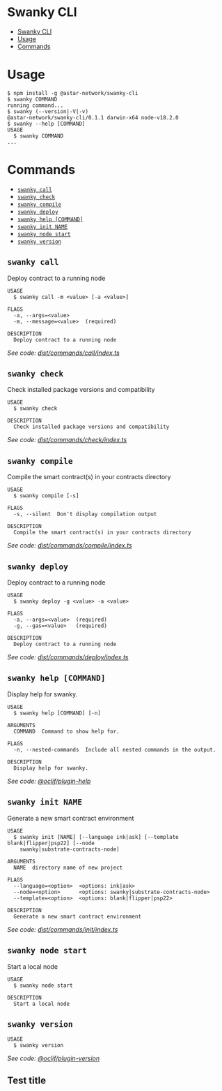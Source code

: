 # Swanky CLI

<!-- toc -->
* [Swanky CLI](#swanky-cli)
* [Usage](#usage)
* [Commands](#commands)
<!-- tocstop -->

# Usage

<!-- usage -->
```sh-session
$ npm install -g @astar-network/swanky-cli
$ swanky COMMAND
running command...
$ swanky (--version|-V|-v)
@astar-network/swanky-cli/0.1.1 darwin-x64 node-v18.2.0
$ swanky --help [COMMAND]
USAGE
  $ swanky COMMAND
...
```
<!-- usagestop -->

# Commands

<!-- commands -->
* [`swanky call`](#swanky-call)
* [`swanky check`](#swanky-check)
* [`swanky compile`](#swanky-compile)
* [`swanky deploy`](#swanky-deploy)
* [`swanky help [COMMAND]`](#swanky-help-command)
* [`swanky init NAME`](#swanky-init-name)
* [`swanky node start`](#swanky-node-start)
* [`swanky version`](#swanky-version)

## `swanky call`

Deploy contract to a running node

```
USAGE
  $ swanky call -m <value> [-a <value>]

FLAGS
  -a, --args=<value>
  -m, --message=<value>  (required)

DESCRIPTION
  Deploy contract to a running node
```

_See code: [dist/commands/call/index.ts](https://github.com/AstarNetwork/swanky-cli/blob/v0.1.1/dist/commands/call/index.ts)_

## `swanky check`

Check installed package versions and compatibility

```
USAGE
  $ swanky check

DESCRIPTION
  Check installed package versions and compatibility
```

_See code: [dist/commands/check/index.ts](https://github.com/AstarNetwork/swanky-cli/blob/v0.1.1/dist/commands/check/index.ts)_

## `swanky compile`

Compile the smart contract(s) in your contracts directory

```
USAGE
  $ swanky compile [-s]

FLAGS
  -s, --silent  Don't display compilation output

DESCRIPTION
  Compile the smart contract(s) in your contracts directory
```

_See code: [dist/commands/compile/index.ts](https://github.com/AstarNetwork/swanky-cli/blob/v0.1.1/dist/commands/compile/index.ts)_

## `swanky deploy`

Deploy contract to a running node

```
USAGE
  $ swanky deploy -g <value> -a <value>

FLAGS
  -a, --args=<value>  (required)
  -g, --gas=<value>   (required)

DESCRIPTION
  Deploy contract to a running node
```

_See code: [dist/commands/deploy/index.ts](https://github.com/AstarNetwork/swanky-cli/blob/v0.1.1/dist/commands/deploy/index.ts)_

## `swanky help [COMMAND]`

Display help for swanky.

```
USAGE
  $ swanky help [COMMAND] [-n]

ARGUMENTS
  COMMAND  Command to show help for.

FLAGS
  -n, --nested-commands  Include all nested commands in the output.

DESCRIPTION
  Display help for swanky.
```

_See code: [@oclif/plugin-help](https://github.com/oclif/plugin-help/blob/v5.1.12/src/commands/help.ts)_

## `swanky init NAME`

Generate a new smart contract environment

```
USAGE
  $ swanky init [NAME] [--language ink|ask] [--template blank|flipper|psp22] [--node
    swanky|substrate-contracts-node]

ARGUMENTS
  NAME  directory name of new project

FLAGS
  --language=<option>  <options: ink|ask>
  --node=<option>      <options: swanky|substrate-contracts-node>
  --template=<option>  <options: blank|flipper|psp22>

DESCRIPTION
  Generate a new smart contract environment
```

_See code: [dist/commands/init/index.ts](https://github.com/AstarNetwork/swanky-cli/blob/v0.1.1/dist/commands/init/index.ts)_

## `swanky node start`

Start a local node

```
USAGE
  $ swanky node start

DESCRIPTION
  Start a local node
```

## `swanky version`

```
USAGE
  $ swanky version
```

_See code: [@oclif/plugin-version](https://github.com/oclif/plugin-version/blob/v1.0.4/src/commands/version.ts)_
<!-- commandsstop -->

## Test title
